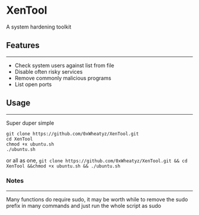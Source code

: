 # XenTool
A system hardening toolkit

## Features
---
* Check system users against list from file
* Disable often risky services
* Remove commonly malicious programs
* List open ports


## Usage
---
Super duper simple
```
git clone https://github.com/0xWheatyz/XenTool.git
cd XenTool
chmod +x ubuntu.sh
./ubuntu.sh
```
or all as one,
`git clone https://github.com/0xWheatyz/XenTool.git && cd XenTool &&chmod +x ubuntu.sh && ./ubuntu.sh`


### Notes
---
Many functions do require sudo, it may be worth while to remove the sudo prefix in many commands and just run the whole script as sudo
